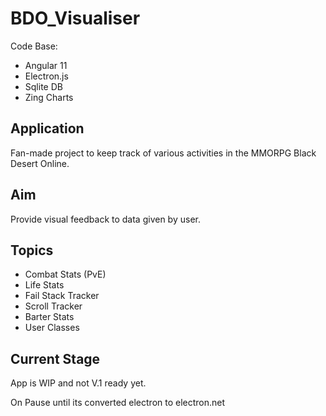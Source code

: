 # BDO_Visualiser
Code Base:
- Angular 11
- Electron.js
- Sqlite DB
- Zing Charts

## Application
Fan-made project to keep track of various activities in the MMORPG Black Desert Online.

## Aim
Provide visual feedback to data given by user.
 
 ## Topics
 - Combat Stats (PvE)
 - Life Stats
 - Fail Stack Tracker
 - Scroll Tracker
 - Barter Stats
 - User Classes

## Current Stage
App is WIP and not V.1 ready yet.

On Pause until its converted electron to electron.net
